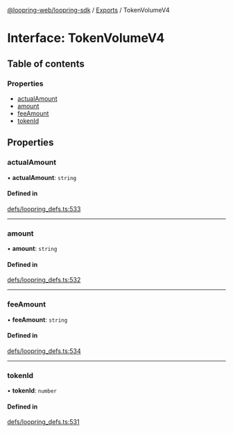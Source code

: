 [@loopring-web/loopring-sdk](../README.md) / [Exports](../modules.md) / TokenVolumeV4

# Interface: TokenVolumeV4

## Table of contents

### Properties

- [actualAmount](TokenVolumeV4.md#actualamount)
- [amount](TokenVolumeV4.md#amount)
- [feeAmount](TokenVolumeV4.md#feeamount)
- [tokenId](TokenVolumeV4.md#tokenid)

## Properties

### actualAmount

• **actualAmount**: `string`

#### Defined in

[defs/loopring_defs.ts:533](https://github.com/Loopring/loopring_sdk/blob/a4b843d/src/defs/loopring_defs.ts#L533)

___

### amount

• **amount**: `string`

#### Defined in

[defs/loopring_defs.ts:532](https://github.com/Loopring/loopring_sdk/blob/a4b843d/src/defs/loopring_defs.ts#L532)

___

### feeAmount

• **feeAmount**: `string`

#### Defined in

[defs/loopring_defs.ts:534](https://github.com/Loopring/loopring_sdk/blob/a4b843d/src/defs/loopring_defs.ts#L534)

___

### tokenId

• **tokenId**: `number`

#### Defined in

[defs/loopring_defs.ts:531](https://github.com/Loopring/loopring_sdk/blob/a4b843d/src/defs/loopring_defs.ts#L531)
